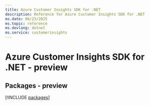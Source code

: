 ```yaml
---
title: Azure Customer Insights SDK for .NET
description: Reference for Azure Customer Insights SDK for .NET
ms.date: 06/23/2025
ms.topic: reference
ms.devlang: dotnet
ms.service: customerinsights
---
```

# Azure Customer Insights SDK for .NET - preview
## Packages - preview
[!INCLUDE [packages](customer-insights-index.md)]